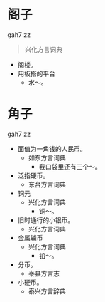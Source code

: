 # 阁子
gah7 zz
> 兴化方言词典
- 阁楼。
- 用板搭的平台
  - 水～。

# 角子
gah7 zz
+ 面值为一角钱的人民币。
  * 如东方言词典
    - 我口袋里还有三个～。
+ 泛指硬币。
  * 东台方言词典
+ 铜元
  * 兴化方言词典
    - 铜～。
+ 旧时通行的小银币。
  * 兴化方言词典
+ 金属辅币
  * 兴化方言词典
    - 铅～。
+ 分币。
  * 泰县方言志
+ 小硬币。
  * 泰兴方言辞典
